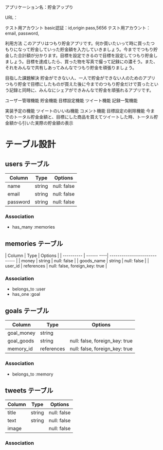 アプリケーション名：貯金アップり

URL：

テスト用アカウント
  basic認証：id,origin  pass,5656
  テスト用アカウント：email,  password,

利用方法
  このアプリはつもり貯金アプリです。何か買いたいって時に買ったつもりになって貯金していった貯金額を入力していきましょう。今まででつもり貯金した合計額が分かります。目標を設定できるので目標を設定してつもり貯金しましょう。目標を達成したら、買った物を写真で撮って記録にの濃そう。また、それをみんなで共有しあってみんなでつもり貯金を頑張りましょう。

目指した課題解決
  貯金ができない人、一人で貯金ができない人のためのアプリ
  つもり貯金で目標にしたものが買えた後に今までのつもり貯金だけで買ったという記録と同時に、みんなにシェアができみんなで貯金を頑張れるアプリです。

ユーザー管理機能
  貯金機能
  目標設定機能
  ツイート機能
  記録一覧機能

実装予定の機能
  ツイートのいいね機能
  コメント機能
  目標設定の削除機能
  今までのトータル貯金金額と、目標にした商品を買えてツイートした時、トータル貯金額から引いた実際の貯金額の表示
  

# テーブル設計

## users テーブル

| Column   | Type   | Options     |
| -------- | ------ | ----------- |
| name     | string | null: false |
| email    | string | null: false |
| password | string | null: false |

### Association
- has_many :memories


## memories テーブル

| Column     | Type       | Options                        |
| ---------- | ------ ----| -----------------------------  |
| money      | string     | null: false                    |
| goods_name | string     | null: false                    |
| user_id    | references | null: false, foreign_key: true |

### Association
- belongs_to :user
- has_one    :goal

## goals テーブル

| Column  | Type          | Options                        |
| ------- | ------------- | ------------------------------ |
| goal_money | string     |                                |
| goal_goods | string     | null: false, foreign_key: true |
| memory_id  | references | null: false, foreign_key: true |

### Association
- belongs_to :memory

## tweets テーブル

| Column  | Type       | Options     |
| ------- | ---------- | ----------- |
| title   | string     | null: false |
| text    | string     | null: false |
| image   |            | null: false |

### Association